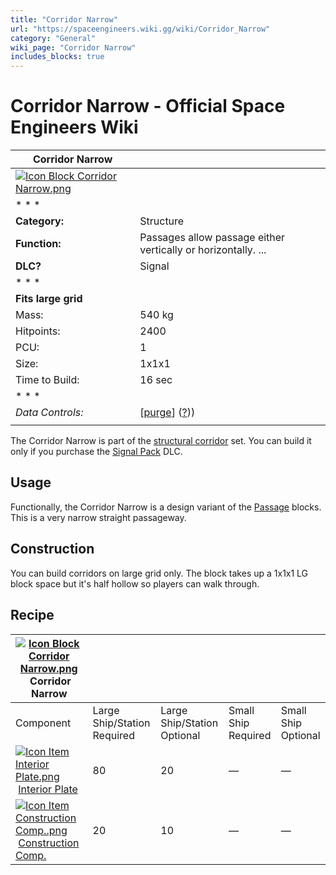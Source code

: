 ```yaml
---
title: "Corridor Narrow"
url: "https://spaceengineers.wiki.gg/wiki/Corridor_Narrow"
category: "General"
wiki_page: "Corridor Narrow"
includes_blocks: true
---
```


# Corridor Narrow - Official Space Engineers Wiki

| Corridor Narrow |     |
| --- | --- |
| [![Icon Block Corridor Narrow.png](https://spaceengineers.wiki.gg/images/Icon_Block_Corridor_Narrow.png?7dd986)](https://spaceengineers.wiki.gg/wiki/File:Icon_Block_Corridor_Narrow.png) |     |
| * * * |     |
| **Category:** | Structure |
| **Function:** | Passages allow passage either vertically or horizontally. ... |
| **DLC?** | Signal |
| * * * |     |
| **Fits large grid** |     |
| Mass: | 540 kg |
| Hitpoints: | 2400 |
| PCU: | 1   |
| Size: | 1x1x1 |
| Time to Build: | 16 sec |
| * * * |     |
| _Data Controls:_ | \[[purge](https://spaceengineers.wiki.gg/wiki/Corridor_Narrow?action=purge)\] ([?](https://spaceengineers.wiki.gg/wiki/Template:Info_Block))) |
|     |     |

The Corridor Narrow is part of the [structural corridor](https://spaceengineers.wiki.gg/wiki/Corridor_Blocks "Corridor Blocks") set. You can build it only if you purchase the [Signal Pack](https://spaceengineers.wiki.gg/wiki/Signal_Pack "Signal Pack") DLC.

## Usage

Functionally, the Corridor Narrow is a design variant of the [Passage](https://spaceengineers.wiki.gg/wiki/Passage "Passage") blocks. This is a very narrow straight passageway.

## Construction

You can build corridors on large grid only. The block takes up a 1x1x1 LG block space but it's half hollow so players can walk through.

## Recipe

| [![Icon Block Corridor Narrow.png](https://spaceengineers.wiki.gg/images/thumb/Icon_Block_Corridor_Narrow.png/21px-Icon_Block_Corridor_Narrow.png?7dd986)](https://spaceengineers.wiki.gg/wiki/Corridor_Narrow "Corridor Narrow") Corridor Narrow |     |     |     |     |
| --- | --- | --- | --- | --- |
| Component | Large Ship/Station  <br>Required | Large Ship/Station  <br>Optional | Small Ship  <br>Required | Small Ship  <br>Optional |
| [![Icon Item Interior Plate.png](https://spaceengineers.wiki.gg/images/thumb/Icon_Item_Interior_Plate.png/21px-Icon_Item_Interior_Plate.png?d80f8e)](https://spaceengineers.wiki.gg/wiki/Interior_Plate "Interior Plate") [Interior Plate](https://spaceengineers.wiki.gg/wiki/Interior_Plate "Interior Plate") | 80  | 20  | —   | —   |
| [![Icon Item Construction Comp..png](https://spaceengineers.wiki.gg/images/thumb/Icon_Item_Construction_Comp..png/21px-Icon_Item_Construction_Comp..png?cdc26f)](https://spaceengineers.wiki.gg/wiki/Construction_Comp. "Construction Comp.") [Construction Comp.](https://spaceengineers.wiki.gg/wiki/Construction_Comp. "Construction Comp.") | 20  | 10  | —   | —   |